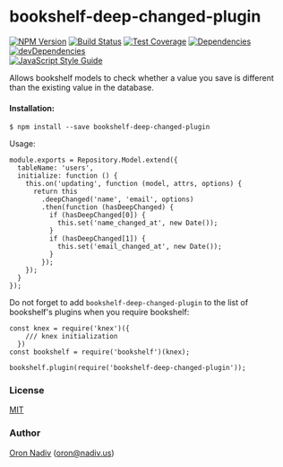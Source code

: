 # bookshelf-deep-changed-plugin

[![NPM Version][npm-image]][npm-url]
[![Build Status][travis-image]][travis-url]
[![Test Coverage][coveralls-image]][coveralls-url]
[![Dependencies][dependencies-image]][dependencies-url]
[![devDependencies][devdependencies-image]][devdependencies-url]  
[![JavaScript Style Guide][standard-image]][standard-url]

Allows bookshelf models to check whether a value you save is different than the existing value in the database.

#### Installation:
```
$ npm install --save bookshelf-deep-changed-plugin
```

Usage:
```
module.exports = Repository.Model.extend({
  tableName: 'users',
  initialize: function () {
    this.on('updating', function (model, attrs, options) {
      return this
        .deepChanged('name', 'email', options)
        .then(function (hasDeepChanged) {
          if (hasDeepChanged[0]) {
            this.set('name_changed_at', new Date());
          }
          if (hasDeepChanged[1]) {
            this.set('email_changed_at', new Date());
          }
        });
    });
  }
});

```

Do not forget to add ```bookshelf-deep-changed-plugin``` to the list of bookshelf's plugins when you require bookshelf:

```
const knex = require('knex')({
    /// knex initialization
  })
const bookshelf = require('bookshelf')(knex);

bookshelf.plugin(require('bookshelf-deep-changed-plugin'));
```

### License
[MIT](https://tldrlegal.com/license/mit-license)

### Author
[Oron Nadiv](https://github.com/OronNadiv) ([oron@nadiv.us](mailto:oron@nadiv.us))

[npm-image]: https://img.shields.io/npm/v/bookshelf-deep-changed-plugin.svg?style=flat-square
[npm-url]: https://npmjs.org/package/bookshelf-deep-changed-plugin
[travis-image]: http://img.shields.io/travis/OronNadiv/bookshelf-deep-changed-plugin.svg?style=flat-square
[travis-url]: https://travis-ci.org/OronNadiv/bookshelf-deep-changed-plugin
[coveralls-image]: http://img.shields.io/coveralls/OronNadiv/bookshelf-deep-changed-plugin.svg?style=flat-square
[coveralls-url]: https://coveralls.io/r/OronNadiv/bookshelf-deep-changed-plugin?branch=master

[dependencies-image]: https://david-dm.org/OronNadiv/bookshelf-deep-changed-plugin/status.svg?style=flat-square
[devdependencies-image]: https://david-dm.org/OronNadiv/bookshelf-deep-changed-plugin/dev-status.svg?style=flat-square

[dependencies-url]: https://david-dm.org/OronNadiv/bookshelf-deep-changed-plugin
[devdependencies-url]: https://david-dm.org/OronNadiv/bookshelf-deep-changed-plugin?type=dev

[standard-image]: https://img.shields.io/badge/code%20style-standard-brightgreen.svg
[standard-url]: http://standardjs.com

